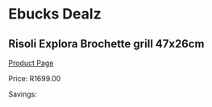 
# Ebucks Dealz
## Risoli Explora Brochette grill 47x26cm
[Product Page](https://www.ebucks.com/web/shop/productSelected.do?prodId=1162587803&catId=704983235)

Price: R1699.00

Savings: 


	